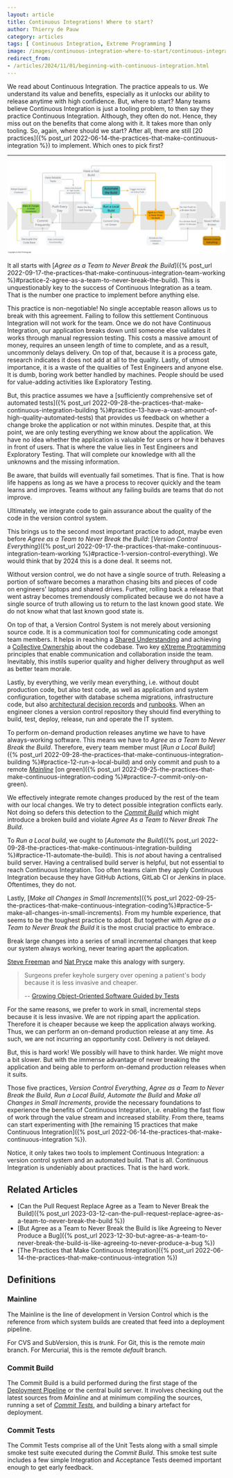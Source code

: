 ```yaml
---
layout: article
title: Continuous Integrations! Where to start?
author: Thierry de Pauw
category: articles
tags: [ Continuous Integration, Extreme Programming ]
image: /images/continuous-integration-where-to-start/continuous-integration-where-to-start.jpg
redirect_from:
- /articles/2024/11/01/beginning-with-continuous-integration.html
---
```


We read about Continuous Integration. The practice appeals to us. We understand its value and benefits, especially as it unlocks our ability to release anytime with high confidence. But, where to start? Many teams believe Continuous Integration is just a tooling problem, to then say they practice Continuous Integration. Although, they often do not. Hence, they miss out on the benefits that come along with it. It takes more than only tooling. So, again, where should we start? After all, there are still [20 practices]({% post_url 2022-06-14-the-practices-that-make-continuous-integration %}) to implement. Which ones to pick first?

---

![Continuous Integration! Where to start?](/images/continuous-integration-where-to-start/continuous-integration-where-to-start.jpg)

It all starts with [*Agree as a Team to Never Break the Build*]({% post_url 2022-09-17-the-practices-that-make-continuous-integration-team-working %}#practice-2-agree-as-a-team-to-never-break-the-build). This is unquestionably key to the success of Continuous Integration as a team. That is the number one practice to implement before anything else.

This practice is non-negotiable! No single acceptable reason allows us to break with this agreement. Failing to follow this settlement Continuous Integration will not work for the team. Once we do not have Continuous Integration, our application breaks down until someone else validates it works through manual regression testing. This costs a massive amount of money, requires an unseen length of time to complete, and as a result, uncommonly delays delivery. On top of that, because it is a process gate, research indicates it does not add at all to the quality. Lastly, of utmost importance, it is a waste of the qualities of Test Engineers and anyone else. It is dumb, boring work better handled by machines. People should be used for value-adding activities like Exploratory Testing.

But, this practice assumes we have a [sufficiently comprehensive set of automated tests]({% post_url 2022-09-28-the-practices-that-make-continuous-integration-building %}#practice-13-have-a-vast-amount-of-high-quality-automated-tests) that provides us feedback on whether a change broke the application or not within minutes. Despite that, at this point, we are only testing everything we know about the application. We have no idea whether the application is valuable for users or how it behaves in front of users. That is where the value lies in Test Engineers and Exploratory Testing. That will complete our knowledge with all the unknowns and the missing information.

Be aware, that builds will eventually fail sometimes. That is fine. That is how life happens as long as we have a process to recover quickly and the team learns and improves. Teams without any failing builds are teams that do not improve.

Ultimately, we integrate code to gain assurance about the quality of the code in the version control system.

This brings us to the second most important practice to adopt, maybe even before *Agree as a Team to Never Break the Build*: [*Version Control Everything*]({% post_url 2022-09-17-the-practices-that-make-continuous-integration-team-working %}#practice-1-version-control-everything). We would think that by 2024 this is a done deal. It seems not.

Without version control, we do not have a single source of truth. Releasing a portion of software becomes a marathon chasing bits and pieces of code on engineers' laptops and shared drives. Further, rolling back a release that went astray becomes tremendously complicated because we do not have a single source of truth allowing us to return to the last known good state. We do not know what that last known good state is.

On top of that, a Version Control System is not merely about versioning source code. It is a communication tool for communicating code amongst team members. It helps in reaching a [Shared Understanding](https://en.wikipedia.org/wiki/Extreme_programming_practices#Shared_understanding) and achieving a [Collective Ownership](http://www.extremeprogramming.org/rules/collective.html) about the codebase. Two key [eXtreme Programming](http://www.extremeprogramming.org/) principles that enable communication and collaboration inside the team. Inevitably, this instils superior quality and higher delivery throughput as well as better team morale.

Lastly, by everything, we verily mean everything, i.e. without doubt production code, but also test code, as well as application and system configuration, together with database schema migrations, infrastructure code, but also [architectural decision records](https://www.cognitect.com/blog/2011/11/15/documenting-architecture-decisions) and [runbooks](https://www.pagerduty.com/resources/learn/what-is-a-runbook/). When an engineer clones a version control repository they should find everything to build, test, deploy, release, run and operate the IT system.

To perform on-demand production releases anytime we have to have always-working software. This means we have to *Agree as a Team to Never Break the Build*. Therefore, every team member must [*Run a Local Build*]({% post_url 2022-09-28-the-practices-that-make-continuous-integration-building %}#practice-12-run-a-local-build) and only commit and push to a remote [*Mainline*](#mainline) [on green]({% post_url 2022-09-25-the-practices-that-make-continuous-integration-coding %}#practice-7-commit-only-on-green).

We effectively integrate remote changes produced by the rest of the team with our local changes. We try to detect possible integration conflicts early. Not doing so defers this detection to the [*Commit Build*](#commit-build) which might introduce a broken build and violate *Agree As a Team to Never Break The Build*.

To *Run a Local build*, we ought to [*Automate the Build*]({% post_url 2022-09-28-the-practices-that-make-continuous-integration-building %}#practice-11-automate-the-build). This is *not* about having a centralised build server. Having a centralised build server is helpful, but not essential to reach Continuous Integration. Too often teams claim they apply Continuous Integration because they have GitHub Actions, GitLab CI or Jenkins in place. Oftentimes, they do not.

Lastly, [*Make all Changes in Small Increments*]({% post_url 2022-09-25-the-practices-that-make-continuous-integration-coding%}#practice-5-make-all-changes-in-small-increments). From my humble experience, that seems to be the toughest practice to adopt. But together with *Agree as a Team to Never Break the Build* it is the most crucial practice to embrace.

Break large changes into a series of small incremental changes that keep our system always working, never tearing apart the application.

[Steve Freeman](https://www.linkedin.com/in/stevefreeman/) and [Nat Pryce](https://www.linkedin.com/in/natpryce/) make this analogy with surgery.

> Surgeons prefer keyhole surgery over opening a patient's body because it is less invasive and cheaper.
>
> -- [Growing Object-Oriented Software Guided by Tests](https://www.goodreads.com/book/show/4268826-growing-object-oriented-software-guided-by-tests)

For the same reasons, we prefer to work in small, incremental steps because it is less invasive. We are not ripping apart the application. Therefore it is cheaper because we keep the application always working. Thus, we can perform an on-demand production release at any time. As such, we are not incurring an opportunity cost. Delivery is not delayed.

But, this is hard work! We possibly will have to think harder. We might move a bit slower. But with the immense advantage of never breaking the application and being able to perform on-demand production releases when it suits.

Those five practices, *Version Control Everything*, *Agree as a Team to Never Break the Build*, *Run a Local Build*, *Automate the Build* and *Make all Changes in Small Increments*, provide the necessary foundations to experience the benefits of Continuous Integration, i.e. enabling the fast flow of work through the value stream and increased stability. From there, teams can start experimenting with [the remaining 15 practices that make Continuous Integration]({% post_url 2022-06-14-the-practices-that-make-continuous-integration %}).

Notice, it only takes two tools to implement Continuous Integration: a version control system and an automated build. That is all. Continuous Integration is undeniably about practices. That is the hard work.

## Related Articles

- [Can the Pull Request Replace Agree as a Team to Never Break the Build]({% post_url 2023-03-12-can-the-pull-request-replace-agree-as-a-team-to-never-break-the-build %})
- [But Agree as a Team to Never Break the Build is like Agreeing to Never Produce a Bug]({% post_url 2023-12-30-but-agree-as-a-team-to-never-break-the-build-is-like-agreeing-to-never-produce-a-bug %})
- [The Practices that Make Continuous Integration]({% post_url 2022-06-14-the-practices-that-make-continuous-integration %})

## Definitions

### Mainline

The Mainline is the line of development in Version Control which is the reference from which system builds are created that feed into a deployment pipeline.

For CVS and SubVersion, this is *trunk*. For Git, this is the remote *main* branch. For Mercurial, this is the remote *default* branch.

### Commit Build

The Commit Build is a build performed during the first stage of the [Deployment Pipeline](https://continuousdelivery.com/implementing/patterns/#the-deployment-pipeline) or the central build server. It involves checking out the latest sources from *Mainline* and at minimum compiling the sources, running a set of [*Commit Tests*](#commit-tests), and building a binary artefact for deployment.

### Commit Tests

The Commit Tests comprise all of the Unit Tests along with a small simple smoke test suite executed during the *Commit Build*. This smoke test suite includes a few simple Integration and Acceptance Tests deemed important enough to get early feedback.
